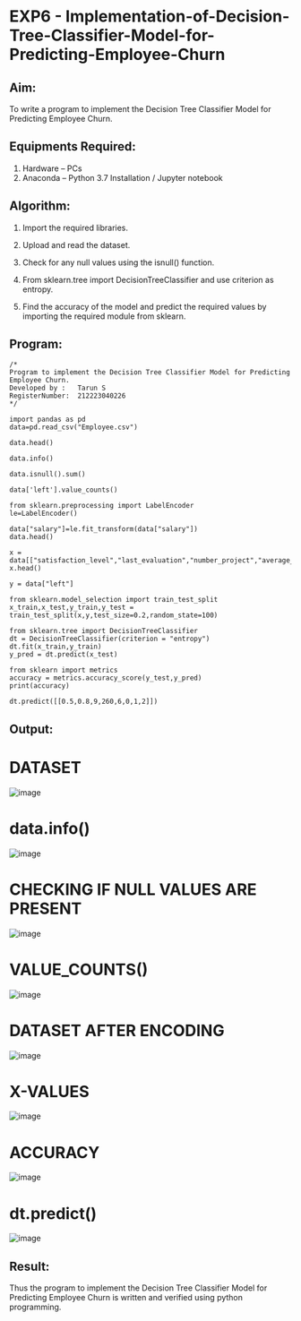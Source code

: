 # EXP6 - Implementation-of-Decision-Tree-Classifier-Model-for-Predicting-Employee-Churn

## Aim:
To write a program to implement the Decision Tree Classifier Model for Predicting Employee Churn.

## Equipments Required:
1. Hardware – PCs
2. Anaconda – Python 3.7 Installation / Jupyter notebook

## Algorithm:
1. Import the required libraries.
  
2. Upload and read the dataset.
   
3. Check for any null values using the isnull() function.
   
4. From sklearn.tree import DecisionTreeClassifier and use criterion as entropy.
   
5. Find the accuracy of the model and predict the required values by importing the required module from sklearn. 

## Program:
```
/*
Program to implement the Decision Tree Classifier Model for Predicting Employee Churn.
Developed by :   Tarun S
RegisterNumber:  212223040226
*/
```
```
import pandas as pd
data=pd.read_csv("Employee.csv")

data.head()

data.info()

data.isnull().sum()

data['left'].value_counts()

from sklearn.preprocessing import LabelEncoder
le=LabelEncoder()

data["salary"]=le.fit_transform(data["salary"])
data.head()

x = data[["satisfaction_level","last_evaluation","number_project","average_montly_hours","time_spend_company","Work_accident","promotion_last_5years","salary"]]
x.head()

y = data["left"]

from sklearn.model_selection import train_test_split
x_train,x_test,y_train,y_test = train_test_split(x,y,test_size=0.2,random_state=100)

from sklearn.tree import DecisionTreeClassifier
dt = DecisionTreeClassifier(criterion = "entropy")
dt.fit(x_train,y_train)
y_pred = dt.predict(x_test)

from sklearn import metrics
accuracy = metrics.accuracy_score(y_test,y_pred)
print(accuracy)

dt.predict([[0.5,0.8,9,260,6,0,1,2]])
```

## Output:
# DATASET
![image](https://github.com/Tarun-2006/Implementation-of-Decision-Tree-Classifier-Model-for-Predicting-Employee-Churn/assets/145584190/9c8c3e90-852e-4631-8359-fa6f3d6ec11c)


# data.info()
![image](https://github.com/Tarun-2006/Implementation-of-Decision-Tree-Classifier-Model-for-Predicting-Employee-Churn/assets/145584190/7f49d81b-e01d-4aef-a666-7055e9f2aeeb)


# CHECKING IF NULL VALUES ARE PRESENT
![image](https://github.com/Tarun-2006/Implementation-of-Decision-Tree-Classifier-Model-for-Predicting-Employee-Churn/assets/145584190/6411397f-a2df-48f4-8a67-0f7c04432afd)


# VALUE_COUNTS()
![image](https://github.com/Tarun-2006/Implementation-of-Decision-Tree-Classifier-Model-for-Predicting-Employee-Churn/assets/145584190/e77202fb-b69d-45da-880a-370d1f66e3b6)


# DATASET AFTER ENCODING
![image](https://github.com/Tarun-2006/Implementation-of-Decision-Tree-Classifier-Model-for-Predicting-Employee-Churn/assets/145584190/7a441828-7492-43e9-9f78-472262867269)


# X-VALUES
![image](https://github.com/Tarun-2006/Implementation-of-Decision-Tree-Classifier-Model-for-Predicting-Employee-Churn/assets/145584190/b9ef796c-d8a9-4128-9e02-f6c2eea6e0bc)


# ACCURACY
![image](https://github.com/Tarun-2006/Implementation-of-Decision-Tree-Classifier-Model-for-Predicting-Employee-Churn/assets/145584190/666a5564-7fff-4a9a-882e-e9e4e1e951c9)


# dt.predict()
![image](https://github.com/Tarun-2006/Implementation-of-Decision-Tree-Classifier-Model-for-Predicting-Employee-Churn/assets/145584190/6e64fa39-e9f2-4b99-b722-f7487069f405)


## Result:
Thus the program to implement the  Decision Tree Classifier Model for Predicting Employee Churn is written and verified using python programming.

